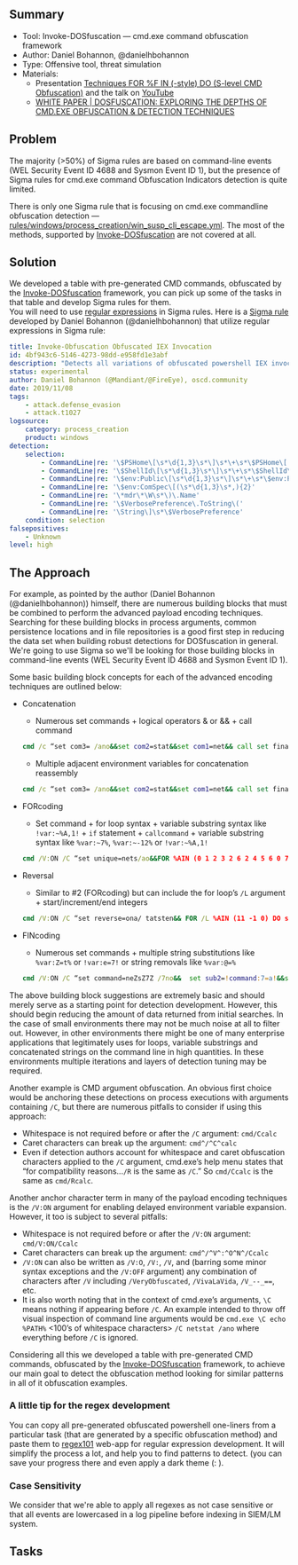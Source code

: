 ## Summary

- Tool: Invoke-DOSfuscation — cmd.exe command obfuscation framework
- Author: Daniel Bohannon, @danielhbohannon
- Type: Offensive tool, threat simulation
- Materials:
    * Presentation [Techniques FOR %F IN (-style) DO (S-level CMD Obfuscation)](https://i.blackhat.com/briefings/asia/2018/asia-18-bohannon-invoke_dosfuscation_techniques_for_fin_style_dos_level_cmd_obfuscation.pdf) and the talk on [YouTube](https://www.youtube.com/watch?v=mej5L9PE1fs)
    * [WHITE PAPER | DOSFUSCATION: EXPLORING THE DEPTHS OF CMD.EXE OBFUSCATION & DETECTION TECHNIQUES](https://www.fireeye.com/content/dam/fireeye-www/blog/pdfs/dosfuscation-report.pdf)

## Problem

The majority (>50%) of Sigma rules are based on command-line events (WEL Security Event ID 4688 and Sysmon Event ID 1), but the presence of Sigma rules for cmd.exe command Obfuscation Indicators detection is quite limited.

There is only one Sigma rule that is focusing on cmd.exe commandline obfuscation detection — [rules/windows/process_creation/win_susp_cli_escape.yml](https://github.com/Neo23x0/sigma/blob/master/rules/windows/process_creation/win_susp_cli_escape.yml). The most of the methods, supported by [Invoke-DOSfuscation](https://github.com/danielbohannon/Invoke-DOSfuscation) are not covered at all.

## Solution

We developed a table with pre-generated CMD commands, obfuscated by the [Invoke-DOSfuscation](https://github.com/danielbohannon/Invoke-DOSfuscation) framework, you can pick up some of the tasks in that table and develop Sigma rules for them.<br>
You will need to use [regular expressions](https://github.com/Neo23x0/sigma/wiki/Specification#types) in Sigma rules. Here is a [Sigma rule](https://github.com/Neo23x0/sigma/blob/master/rules/windows/process_creation/win_invoke_obfuscation_obfuscated_iex_commandline.yml) developed by Daniel Bohannon (@danielhbohannon) that utilize regular expressions in Sigma rule:
```YAML
title: Invoke-Obfuscation Obfuscated IEX Invocation
id: 4bf943c6-5146-4273-98dd-e958fd1e3abf
description: "Detects all variations of obfuscated powershell IEX invocation code generated by Invoke-Obfuscation framework from the following code block \u2014 https://github.com/danielbohannon/Invoke-Obfuscation/blob/master/Out-ObfuscatedStringCommand.ps1#L873-L888"
status: experimental
author: Daniel Bohannon (@Mandiant/@FireEye), oscd.community
date: 2019/11/08
tags:
    - attack.defense_evasion
    - attack.t1027
logsource:
    category: process_creation
    product: windows
detection:
    selection:
        - CommandLine|re: '\$PSHome\[\s*\d{1,3}\s*\]\s*\+\s*\$PSHome\['
        - CommandLine|re: '\$ShellId\[\s*\d{1,3}\s*\]\s*\+\s*\$ShellId\['
        - CommandLine|re: '\$env:Public\[\s*\d{1,3}\s*\]\s*\+\s*\$env:Public\['
        - CommandLine|re: '\$env:ComSpec\[(\s*\d{1,3}\s*,){2}'
        - CommandLine|re: '\*mdr\*\W\s*\)\.Name'
        - CommandLine|re: '\$VerbosePreference\.ToString\('
        - CommandLine|re: '\String\]\s*\$VerbosePreference'
    condition: selection
falsepositives:
    - Unknown
level: high
```

## The Approach
For example, as pointed by the author (Daniel Bohannon (@danielhbohannon)) himself, there are numerous building blocks that must be combined to perform the advanced payload encoding techniques. Searching for these building blocks in process arguments, common persistence locations and in file repositories is a good first step in reducing the data set when building robust detections for DOSfuscation in general. We're going to use Sigma so we'll be looking for those building blocks in command-line events (WEL Security Event ID 4688 and Sysmon Event ID 1).

Some basic building block concepts for each of the advanced encoding techniques are outlined below:
* Concatenation
   * Numerous set commands + logical operators & or && + call command 
   ```cmd
   cmd /c “set com3= /ano&&set com2=stat&&set com1=net&& call set final=%com1%%com2%%com3%&&call%final%”
   ```
   * Multiple adjacent environment variables for concatenation reassembly
   ``` cmd
   cmd /c “set com3= /ano&&set com2=stat&&set com1=net&& call set final=%com1%%com2%%com3%&&call %final%”
   ```
   
* FORcoding
   * Set command + for loop syntax + variable substring syntax like  ```!var:~%A,1!``` + ```if``` statement + ```callcommand``` + variable substring syntax like ```%var:~7%```, ```%var:~-12%``` or ```!var:~%A,1!```
   ``` cmd
   cmd /V:ON /C “set unique=nets/ao&&FOR %AIN (0 1 2 3 2 6 2 4 5 6 0 7 1337) DO set final=!final!!unique:~%A,1!&&IF %A==1337 CALL %final:~-12%”
   ```
   
* Reversal
   * Similar to #2 (FORcoding) but can include the for loop’s ```/L``` argument + start/increment/end integers
   ```cmd
   cmd /V:ON /C “set reverse=ona/ tatsten&& FOR /L %AIN (11 -1 0) DO set final=!final!!reverse:~%A,1!&&IF %A==0 CALL %final:~-12%”
   ```
   
* FINcoding
   * Numerous set commands + multiple string substitutions like ```%var:Z=t%``` or ```!var:e=7!``` or string removals like ```%var:@=%```
   ```cmd
   cmd /V:ON /C “set command=neZsZ7Z /7no&&  set sub2=!command:7=a!&&set sub1=!sub2:Z=t!&&CALL %sub1%”
   ```
The above building block suggestions are extremely basic and should merely serve as a starting point for detection development. However, this should begin reducing the amount of data returned from initial searches. In the case of small environments there may not be much noise at all to filter out. However, in other environments there might be one of many enterprise applications that legitimately uses for loops, variable substrings and concatenated strings on the command line in high quantities. In these environments multiple iterations and layers of detection tuning may be required.

Another example is CMD argument obfuscation. An obvious first choice would be anchoring these detections on process executions with arguments containing ```/C```, but there are numerous pitfalls to consider if using this approach:
* Whitespace is not required before or after the ```/C``` argument: ```cmd/Ccalc```
* Caret characters can break up the argument: ```cmd^/^C^calc```
* Even if detection authors account for whitespace and caret obfuscation characters applied to the ```/C``` argument, cmd.exe’s help menu states that “for compatibility reasons...```/R``` is the same as ```/C```.” So ```cmd/Ccalc``` is the same as ```cmd/Rcalc```.<br>

Another anchor character term in many of the payload encoding techniques is the ```/V:ON``` argument for enabling delayed environment variable expansion. However, it too is subject to several pitfalls:
* Whitespace is not required before or after the ```/V:ON``` argument: ```cmd/V:ON/Ccalc```
* Caret characters can break up the argument: ```cmd^/^V^:^O^N^/Ccalc```   
* ```/V:ON``` can also be written as ```/V:O```, ```/V:```, ```/V```, and (barring some minor syntax exceptions and the ```/V:OFF``` argument) any combination of characters after ```/V``` including ```/VeryObfuscated```, ```/VivaLaVida```, ```/V_--_==```, etc.
* It is also worth noting that in the context of cmd.exe’s arguments, ```\C``` means nothing if appearing before ```/C```. An example intended to throw off visual inspection of command line arguments would be ```cmd.exe \C echo %PATH%``` <100’s of whitespace characters> ```/C netstat /ano``` where everything before ```/C``` is ignored.

Considering all this we developed a table with pre-generated CMD commands, obfuscated by the [Invoke-DOSfuscation](https://github.com/danielbohannon/Invoke-DOSfuscation) framework, to achieve our main goal to detect the obfuscation method looking for similar patterns in all of it obfuscation examples.

### A little tip for the regex development

You can copy all pre-generated obfuscated powershell one-liners from a particular task (that are generated by a specific obfuscation method) and paste them to [regex101](https://regex101.com/) web-app for regular expression development. It will simplify the process a lot, and help you to find patterns to detect. (you can save your progress there and even apply a dark theme (: ). 

### Case Sensitivity

We consider that we're able to apply all regexes as not case sensitive or that all events are lowercased in a log pipeline before indexing in SIEM/LM system.

## Tasks

